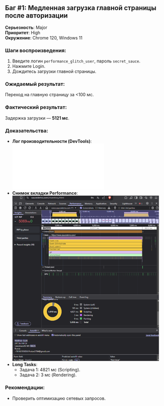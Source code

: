 ## Баг #1: Медленная загрузка главной страницы после авторизации

**Серьезность**: Major  
**Приоритет**: High  
**Окружение**: Chrome 120, Windows 11  

### Шаги воспроизведения:
1. Введите логин `performance_glitch_user`, пароль `secret_sauce`.
2. Нажмите Login.
3. Дождитесь загрузки главной страницы.

### Ожидаемый результат:
Переход на главную страницу за <100 мс.

### Фактический результат:
Задержка загрузки — **5121 мс**.

### Доказательства:
- **Лог производительности (DevTools)**:  
  ![Performance Log](../../5_Additional_Materials/Performance_glitch_user_logs/Bug_Slow_Page_Load.json)
- **Снимок вкладки Performance**:  
  ![Performance Log](../../5_Additional_Materials/Performance_glitch_user_logs/slow_login_performance.png)
- **Long Tasks**:  
  - Задача 1: 4821 мс (Scripting).  
  - Задача 2: 3 мс (Rendering).  

### Рекомендации:
- Проверить оптимизацию сетевых запросов.